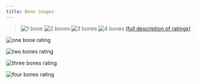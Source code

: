 ```yaml
---
title: Bone images
---
```

>
>
> ![1 bone](/img/1-bone.gif)
> ![2 bones](/img/2-bones.gif)
> ![3 bones](/img/3-bones.gif)
> ![4 bones](/img/4-bones.gif)
> [(full description of ratings)](/diseases/ratings-what-do-they-mean)





   ![one
bone
rating](/img/1-bone.gif)

   ![two bones
rating](/img/2-bones.gif)

   ![three bones
rating](/img/3-bones.gif)

  ![four bones
rating](/img/4-bones.gif)
